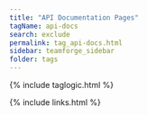 ```yaml
---
title: "API Documentation Pages"
tagName: api-docs
search: exclude
permalink: tag_api-docs.html
sidebar: teamforge_sidebar
folder: tags
---
```

{% include taglogic.html %}

{% include links.html %}
